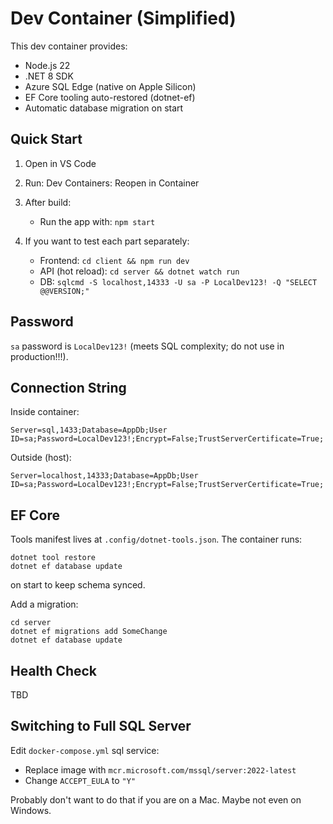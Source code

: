 # Dev Container (Simplified)

This dev container provides:

- Node.js 22
- .NET 8 SDK
- Azure SQL Edge (native on Apple Silicon)
- EF Core tooling auto-restored (dotnet-ef)
- Automatic database migration on start

## Quick Start

1. Open in VS Code
2. Run: Dev Containers: Reopen in Container
3. After build:

   - Run the app with: `npm start`

4. If you want to test each part separately:
   - Frontend: `cd client && npm run dev`
   - API (hot reload): `cd server && dotnet watch run`
   - DB: `sqlcmd -S localhost,14333 -U sa -P LocalDev123! -Q "SELECT @@VERSION;"`

## Password

`sa` password is `LocalDev123!` (meets SQL complexity; do not use in production!!!).

## Connection String

Inside container:

```
Server=sql,1433;Database=AppDb;User ID=sa;Password=LocalDev123!;Encrypt=False;TrustServerCertificate=True;
```

Outside (host):

```
Server=localhost,14333;Database=AppDb;User ID=sa;Password=LocalDev123!;Encrypt=False;TrustServerCertificate=True;
```

## EF Core

Tools manifest lives at `.config/dotnet-tools.json`. The container runs:

```
dotnet tool restore
dotnet ef database update
```

on start to keep schema synced.

Add a migration:

```
cd server
dotnet ef migrations add SomeChange
dotnet ef database update
```

## Health Check

TBD

## Switching to Full SQL Server

Edit `docker-compose.yml` sql service:

- Replace image with `mcr.microsoft.com/mssql/server:2022-latest`
- Change `ACCEPT_EULA` to `"Y"`

Probably don't want to do that if you are on a Mac. Maybe not even on Windows.
